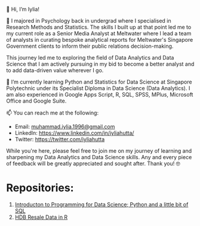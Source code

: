 👋 Hi, I’m Iylia!

👀 I majored in Psychology back in undergrad where I specialised in Research Methods and Statistics. The skills I built up at that point led me to
my current role as a Senior Media Analyst at Meltwater where I lead a team of analysts in curating bespoke analytical reports for Meltwater's Singapore Government clients to inform their public relations decision-making.

This journey led me to exploring the field of Data Analytics and Data Science that I am actively pursuing in my bid to become a better analyst and to 
add data-driven value wherever I go.

🌱 I’m currently learning Python and Statistics for Data Science at Singapore Polytechnic under its Specialist Diploma in Data Science (Data Analytics). I am also experienced in Google Apps Script, R, SQL, SPSS, MPlus, Microsoft Office and Google Suite.

📫 You can reach me at the following:
- Email: muhammad.iylia.1996@gmail.com
- LinkedIn: https://www.linkedin.com/in/iyliahutta/
- Twitter: https://twitter.com/iyliahutta

While you're here, please feel free to join me on my journey of learning and sharpening my Data Analytics and Data Science skills. Any and every piece of feedback
will be greatly appreciated and sought after. Thank you! 🤓

# Repositories: #
1. [Introducton to Programming for Data Science; Python and a little bit of SQL](https://github.com/iyliahutta/Intro-to-Programming-for-DS)
2. [HDB Resale Data in R](https://github.com/iyliahutta/singapore-hdb-resale-prices)

<!---
iyliahutta/iyliahutta is a ✨ special ✨ repository because its `README.md` (this file) appears on your GitHub profile.
You can click the Preview link to take a look at your changes.
--->
